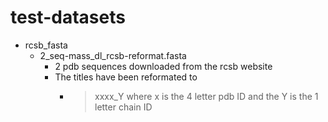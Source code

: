 # test-datasets

- rcsb_fasta
  - 2_seq-mass_dl_rcsb-reformat.fasta
    - 2 pdb sequences downloaded from the rcsb website
    - The titles have been reformated to
      - >xxxx_Y where x is the 4 letter pdb ID and the Y is the 1 letter chain ID
